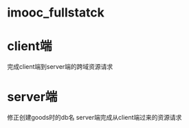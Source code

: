 # imooc_fullstatck

# client端
完成client端到server端的跨域资源请求

# server端
修正创建goods时的db名
server端完成从client端过来的资源请求
